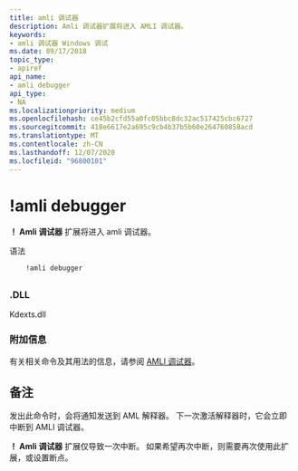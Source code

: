 ```yaml
---
title: amli 调试器
description: Amli 调试器扩展将进入 AMLI 调试器。
keywords:
- amli 调试器 Windows 调试
ms.date: 09/17/2018
topic_type:
- apiref
api_name:
- amli debugger
api_type:
- NA
ms.localizationpriority: medium
ms.openlocfilehash: ce45b2cfd55a0fc05bbc8dc32ac517425cbc6727
ms.sourcegitcommit: 418e6617e2a695c9cb4b37b5b60e264760858acd
ms.translationtype: MT
ms.contentlocale: zh-CN
ms.lasthandoff: 12/07/2020
ms.locfileid: "96800101"
---
```

# <a name="amli-debugger"></a>!amli debugger


**！ Amli 调试器** 扩展将进入 amli 调试器。

语法

```dbgcmd
    !amli debugger
```

## <span id="ddk__amli_debugger_dbg"></span><span id="DDK__AMLI_DEBUGGER_DBG"></span>


### <a name="span-iddllspanspan-iddllspandll"></a><span id="DLL"></span><span id="dll"></span>.DLL

Kdexts.dll

### <a name="span-idadditional_informationspanspan-idadditional_informationspanspan-idadditional_informationspanadditional-information"></a><span id="Additional_Information"></span><span id="additional_information"></span><span id="ADDITIONAL_INFORMATION"></span>附加信息

有关相关命令及其用法的信息，请参阅 [AMLI 调试器](the-amli-debugger.md)。

<a name="remarks"></a>备注
-------

发出此命令时，会将通知发送到 AML 解释器。 下一次激活解释器时，它会立即中断到 AMLI 调试器。

**！ Amli 调试器** 扩展仅导致一次中断。 如果希望再次中断，则需要再次使用此扩展，或设置断点。

 

 





